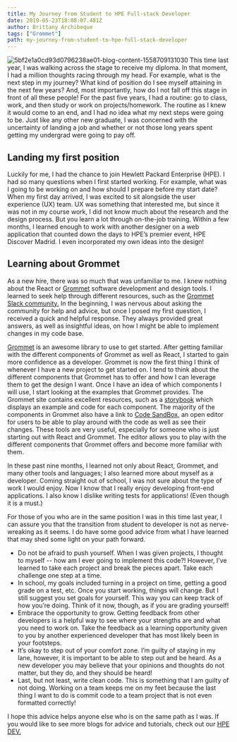 ```yaml
---
title: My Journey from Student to HPE Full-stack Developer 
date: 2019-05-23T18:08:07.481Z
author: Brittany Archibeque 
tags: ["Grommet"]
path: my-journey-from-student-to-hpe-full-stack-developer
---
```

![5bf2e1a0cd93d0796238ae01-blog-content-1558709131030](https://hpe-developer-portal.s3.amazonaws.com/uploads/media/2019/5/unsquished-brittany-grad-picture-1558709131030.jpg)
This time last year, I was walking across the stage to receive my diploma. In that moment, I had a million thoughts racing through my head. For example, what is the next step in my journey? What kind of position do I see myself attaining in the next few years? And, most importantly, how do I not fall off this stage in front of all these people! For the past five years, I had a routine: go to class, work, and then study or work on projects/homework. The routine as I knew it would come to an end, and I had no idea what my next steps were going to be. Just like any other new graduate, I was concerned with the uncertainty of landing a job and whether or not those long years spent getting my undergrad were going to pay off. 

## Landing my first position

Luckily for me, I had the chance to join Hewlett Packard Enterprise (HPE). I had so many questions when I first started working. For example, what was I going to be working on and how should I prepare before my start date? When my first day arrived, I was excited to sit alongside the user experience (UX) team. UX was something that interested me, but since it was not in my course work, I did not know much about the research and the design process. But you learn a lot through on-the-job training. Within a few months, I learned enough to work with another designer on a web application that counted down the days to HPE’s premier event, HPE Discover Madrid. I even incorporated my own ideas into the design!

## Learning about Grommet

As a new hire, there was so much that was unfamiliar to me. I knew nothing about the React or [Grommet](https://v2.grommet.io/) software development and design tools. I learned to seek help through different resources, such as the [Grommet Slack community.](https://slackin.grommet.io/) In the beginning, I was nervous about asking the community for help and advice, but once I posed my first question, I received a quick and helpful response. They always provided great answers, as well as insightful ideas, on how I might be able to implement changes in my code base.

 [Grommet](https://v2.grommet.io/components) is an awesome library to use to get started. After getting familiar with the different components of Grommet as well as React, I started to gain more confidence as a developer. Grommet is now the first thing I think of whenever I have a new project to get started on. I tend to think about the different components that Grommet has to offer and how I can leverage them to get the design I want. Once I have an idea of which components I will use, I start looking at the examples that Grommet provides. The Grommet site contains excellent resources, such as a [storybook](https://storybook.grommet.io/?path=/story/components--all) which displays an example and code for each component. The majority of the components in Grommet also have a link to [Code SandBox,](https://codesandbox.io/s/github/grommet/grommet-sandbox?initialpath=box&module=%2Fsrc%2FBox.js) an open editor for users to be able to play around with the code as well as see their changes. These tools are very useful, especially for someone who is just starting out with React and Grommet. The editor allows you to play with the different components that Grommet offers and become more familiar with them. 

In these past nine months, I learned not only about React, Grommet, and many other tools and languages; I also learned more about myself as a developer. Coming straight out of school, I was not sure about the type of work I would enjoy. Now I know that I really enjoy developing front-end applications. I also know I dislike writing tests for applications! (Even though it is a must.)

For those of you who are in the same position I was in this time last year, I can assure you that the transition from student to developer is not as nerve-wreaking as it seems. I do have some good advice from what I have learned that may shed some light on your path forward. 

* Do not be afraid to push yourself. When I was given projects, I thought to myself -- how am I ever going to implement this code?! However, I’ve learned to take each project and break the pieces apart. Take each challenge one step at a time. 
* In school, my goals included turning in a project on time, getting a good grade on a test, etc. Once you start working, things will change. But I still suggest you set goals for yourself. This way you can keep track of how you’re doing. Think of it now, though, as if you are grading yourself!
* Embrace the opportunity to grow. Getting feedback from other developers is a helpful way to see where your strengths are and what you need to work on. Take the feedback as a learning opportunity given to you by another experienced developer that has most likely been in your footsteps. 
* It’s okay to step out of your comfort zone. I’m guilty of staying in my lane, however, it is important to be able to step out and be heard. As a new developer you may believe that your opinions and thoughts do not matter, but they do, and they should be heard!
* Last, but not least, write clean code. This is something that I am guilty of not doing. Working on a team keeps me on my feet because the last thing I want to do is commit code to a team project that is not even formatted correctly!

I hope this advice helps anyone else who is on the same path as I was. If you would like to see more blogs for advice and tutorials, check out our [HPE DEV.](https://developer.hpe.com/) 
